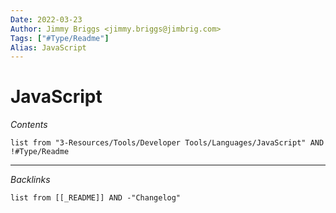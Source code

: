 ```yaml
---
Date: 2022-03-23
Author: Jimmy Briggs <jimmy.briggs@jimbrig.com>
Tags: ["#Type/Readme"]
Alias: JavaScript
---
```


# JavaScript

*Contents*

```dataview
list from "3-Resources/Tools/Developer Tools/Languages/JavaScript" AND !#Type/Readme
```

***

*Backlinks*

```dataview
list from [[_README]] AND -"Changelog"
```